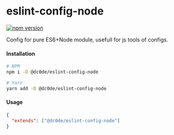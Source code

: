 # eslint-config-node

[![npm version](https://badge.fury.io/js/%40dc0de%2Feslint-config-node.svg)](https://badge.fury.io/js/%40dc0de%2Feslint-config-node)

Config for pure ES6+Node module, usefull for js tools of configs.

#### Installation

```bash
# NPM
npm i -D @dc0de/eslint-config-node

# Yarn
yarn add -D @dc0de/eslint-config-node
```

#### Usage

```json
{
  "extends": ["@dc0de/eslint-config-node"]
}
```

